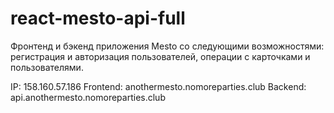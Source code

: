 # react-mesto-api-full

Фронтенд и бэкенд приложения Mesto со следующими возможностями: регистрация и авторизация пользователей, операции с карточками и пользователями.

IP: 158.160.57.186
Frontend: anothermesto.nomoreparties.club
Backend: api.anothermesto.nomoreparties.club

